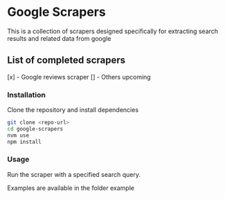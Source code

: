 # Google Scrapers

This is a collection of scrapers designed specifically for extracting search results and related data from google

## List of completed scrapers

[x] - Google reviews scraper
[] - Others upcoming

### Installation

Clone the repository and install dependencies

```bash
git clone <repo-url>
cd google-scrapers
nvm use
npm install
```

### Usage

Run the scraper with a specified search query.

Examples are available in the folder example
